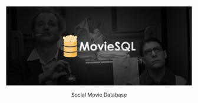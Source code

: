   <p align="center">
<img src="https://raw.githubusercontent.com/Kodluyoruz-NodeJs-Bootcamp/final-project-omerization/master/client/public/moviesql-readme.png?token=GHSAT0AAAAAABRQEISPFS2XS525DU57DDXYYQJG66Q" style="max-width:100%;">
 </p>

<p align="center">
Social Movie Database  
</p>

